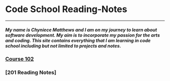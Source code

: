 # Code School Reading-Notes

______

##### My name is Chyniece Matthews and I am on my journey to learn about software development. My aim is to incorporate my passion for the arts and coding. This site contains everything that I am learning in code school including but not limited to projects and notes. 

### [Course 102](/Reading-Notes/)


### [201 Reading Notes]
